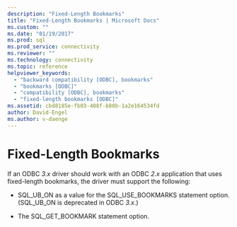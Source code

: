 ```yaml
---
description: "Fixed-Length Bookmarks"
title: "Fixed-Length Bookmarks | Microsoft Docs"
ms.custom: ""
ms.date: "01/19/2017"
ms.prod: sql
ms.prod_service: connectivity
ms.reviewer: ""
ms.technology: connectivity
ms.topic: reference
helpviewer_keywords: 
  - "backward compatibility [ODBC], bookmarks"
  - "bookmarks [ODBC]"
  - "compatibility [ODBC], bookmarks"
  - "fixed-length bookmarks [ODBC]"
ms.assetid: cbd8185e-fb03-408f-b80b-1a2e164534fd
author: David-Engel
ms.author: v-daenge
---
```

# Fixed-Length Bookmarks
If an ODBC *3.x* driver should work with an ODBC *2.x* application that uses fixed-length bookmarks, the driver must support the following:  
  
-   SQL_UB_ON as a value for the SQL_USE_BOOKMARKS statement option. (SQL_UB_ON is deprecated in ODBC *3.x*.)  
  
-   The SQL_GET_BOOKMARK statement option.
